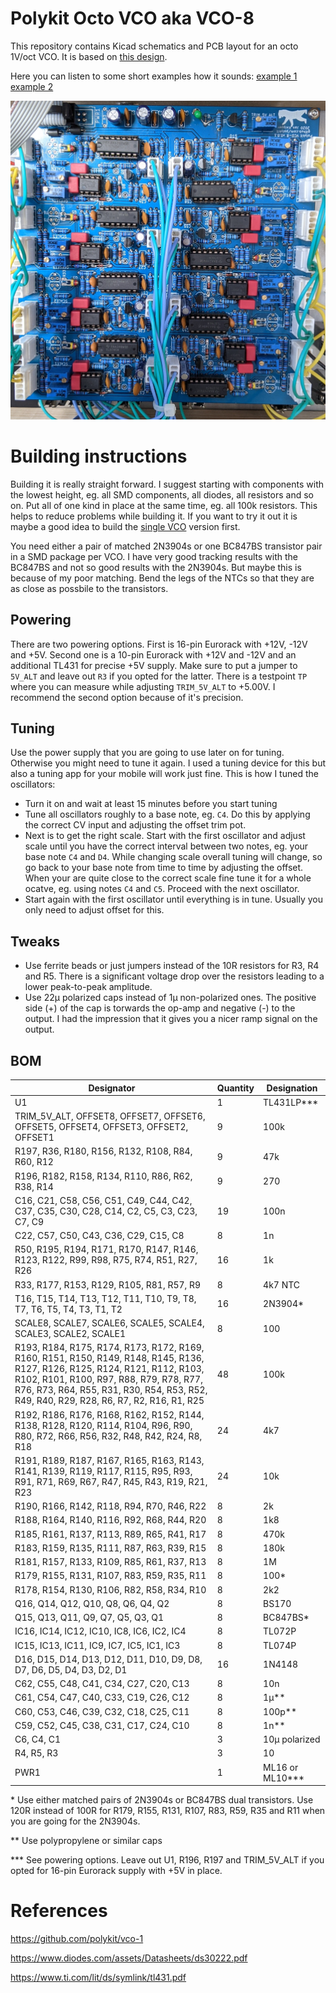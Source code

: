 # Polykit Octo VCO aka VCO-8

This repository contains Kicad schematics and PCB layout for an octo 1V/oct VCO. It is based on [this design](https://github.com/polykit/vco-1).

Here you can listen to some short examples how it sounds: [example 1](https://soundcloud.com/polykit/polykit-octo-vco) [example 2](https://soundcloud.com/polykit/polykit-oxcto-vco-2)


![Polykit Octo VCO](vco-8.jpg)

# Building instructions

Building it is really straight forward. I suggest starting with components with the lowest height, eg. all SMD components, all diodes, all resistors and so on. Put all of one kind in place at the same time, eg. all 100k resistors. This helps to reduce problems while building it. If you want to try it out it is maybe a good idea to build the [single VCO](https://github.com/polykit/vco-1) version first.

You need either a pair of matched 2N3904s or one BC847BS transistor pair in a SMD package per VCO. I have very good tracking results with the BC847BS and not so good results with the 2N3904s. But maybe this is because of my poor matching. Bend the legs of the NTCs so that they are as close as possbile to the transistors.

## Powering

There are two powering options. First is 16-pin Eurorack with +12V, -12V and +5V. Second one is a 10-pin Eurorack with +12V and -12V and an additional TL431 for precise +5V supply. Make sure to put a jumper to `5V_ALT` and leave out `R3` if you opted for the latter. There is a testpoint `TP` where you can measure while adjusting `TRIM_5V_ALT` to +5.00V. I recommend the second option because of it's precision.

## Tuning

Use the power supply that you are going to use later on for tuning. Otherwise you might need to tune it again. I used a tuning device for this but also a tuning app for your mobile will work just fine. This is how I tuned the oscillators:

* Turn it on and wait at least 15 minutes before you start tuning
* Tune all oscillators roughly to a base note, eg. `C4`. Do this by applying the correct CV input and adjusting the offset trim pot.
* Next is to get the right scale. Start with the first oscillator and adjust scale until you have the correct interval between two notes, eg. your base note `C4` and `D4`. While changing scale overall tuning will change, so go back to your base note from time to time by adjusting the offset. When your are quite close to the correct scale fine tune it for a whole ocatve, eg. using notes `C4` and `C5`. Proceed with the next oscillator.
* Start again with the first oscillator until everything is in tune. Usually you only need to adjust offset for this.

## Tweaks

* Use ferrite beads or just jumpers instead of the 10R resistors for R3, R4 and R5. There is a significant voltage drop over the resistors leading to a lower peak-to-peak amplitude.
* Use 22µ polarized caps instead of 1µ non-polarized ones. The positive side (+) of the cap is torwards the op-amp and negative (-) to the output. I had the impression that it gives you a nicer ramp signal on the output.

## BOM

|Designator|Quantity                                                                                                                                                                                                           |Designation|
|----------|-------------------------------------------------------------------------------------------------------------------------------------------------------------------------------------------------------------------|-----------|
|U1        |1                                                                                                                                                                                                                  |TL431LP*** |
|TRIM_5V_ALT, OFFSET8, OFFSET7, OFFSET6, OFFSET5, OFFSET4, OFFSET3, OFFSET2, OFFSET1|9                                                                                                                                                                                                                  |100k       |
|R197, R36, R180, R156, R132, R108, R84, R60, R12|9                                                                                                                                                                                                                  |47k        |
|R196, R182, R158, R134, R110, R86, R62, R38, R14|9                                                                                                                                                                                                                  |270        |
|C16, C21, C58, C56, C51, C49, C44, C42, C37, C35, C30, C28, C14, C2, C5, C3, C23, C7, C9|19                                                                                                                                                                                                                 |100n       |
|C22, C57, C50, C43, C36, C29, C15, C8|8                                                                                                                                                                                                                  |1n         |
|R50, R195, R194, R171, R170, R147, R146, R123, R122, R99, R98, R75, R74, R51, R27, R26|16                                                                                                                                                                                                                 |1k         |
|R33, R177, R153, R129, R105, R81, R57, R9|8                                                                                                                                                                                                                  |4k7 NTC    |
|T16, T15, T14, T13, T12, T11, T10, T9, T8, T7, T6, T5, T4, T3, T1, T2|16                                                                                                                                                                                                                 |2N3904*    |
|SCALE8, SCALE7, SCALE6, SCALE5, SCALE4, SCALE3, SCALE2, SCALE1|8                                                                                                                                                                                                                  |100        |
|R193, R184, R175, R174, R173, R172, R169, R160, R151, R150, R149, R148, R145, R136, R127, R126, R125, R124, R121, R112, R103, R102, R101, R100, R97, R88, R79, R78, R77, R76, R73, R64, R55, R31, R30, R54, R53, R52, R49, R40, R29, R28, R6, R7, R2, R16, R1, R25|48                                                                                                                                                                                                                 |100k       |
|R192, R186, R176, R168, R162, R152, R144, R138, R128, R120, R114, R104, R96, R90, R80, R72, R66, R56, R32, R48, R42, R24, R8, R18|24                                                                                                                                                                                                                 |4k7        |
|R191, R189, R187, R167, R165, R163, R143, R141, R139, R119, R117, R115, R95, R93, R91, R71, R69, R67, R47, R45, R43, R19, R21, R23|24                                                                                                                                                                                                                 |10k        |
|R190, R166, R142, R118, R94, R70, R46, R22|8                                                                                                                                                                                                                  |2k         |
|R188, R164, R140, R116, R92, R68, R44, R20|8                                                                                                                                                                                                                  |1k8        |
|R185, R161, R137, R113, R89, R65, R41, R17|8                                                                                                                                                                                                                  |470k       |
|R183, R159, R135, R111, R87, R63, R39, R15|8                                                                                                                                                                                                                  |180k       |
|R181, R157, R133, R109, R85, R61, R37, R13|8                                                                                                                                                                                                                  |1M         |
|R179, R155, R131, R107, R83, R59, R35, R11|8                                                                                                                                                                                                                  |100*       |
|R178, R154, R130, R106, R82, R58, R34, R10|8                                                                                                                                                                                                                  |2k2        |
|Q16, Q14, Q12, Q10, Q8, Q6, Q4, Q2|8                                                                                                                                                                                                                  |BS170      |
|Q15, Q13, Q11, Q9, Q7, Q5, Q3, Q1|8                                                                                                                                                                                                                  |BC847BS*   |
|IC16, IC14, IC12, IC10, IC8, IC6, IC2, IC4|8                                                                                                                                                                                                                  |TL072P     |
|IC15, IC13, IC11, IC9, IC7, IC5, IC1, IC3|8                                                                                                                                                                                                                  |TL074P     |
|D16, D15, D14, D13, D12, D11, D10, D9, D8, D7, D6, D5, D4, D3, D2, D1|16                                                                                                                                                                                                                 |1N4148     |
|C62, C55, C48, C41, C34, C27, C20, C13|8                                                                                                                                                                                                                  |10n        |
|C61, C54, C47, C40, C33, C19, C26, C12|8                                                                                                                                                                                                                  |1µ**         |
|C60, C53, C46, C39, C32, C18, C25, C11|8                                                                                                                                                                                                                  |100p**       |
|C59, C52, C45, C38, C31, C17, C24, C10|8                                                                                                                                                                                                                  |1n**       |
|C6, C4, C1  |3                                                                                                                                                                                                                  |10µ polarized       |
|R4, R5, R3  |3                                                                                                                                                                                                                  |10         |
|PWR1      |1                                                                                                                                                                                                                  |ML16 or ML10***|                                                                                           


\* Use either matched pairs of 2N3904s or BC847BS dual transistors. Use 120R instead of 100R for R179, R155, R131, R107, R83, R59, R35 and R11 when you are going for the 2N3904s.

\** Use polypropylene or similar caps

\*** See powering options. Leave out U1, R196, R197 and TRIM_5V_ALT if you opted for 16-pin Eurorack supply with +5V in place.

# References

https://github.com/polykit/vco-1

https://www.diodes.com/assets/Datasheets/ds30222.pdf

https://www.ti.com/lit/ds/symlink/tl431.pdf
